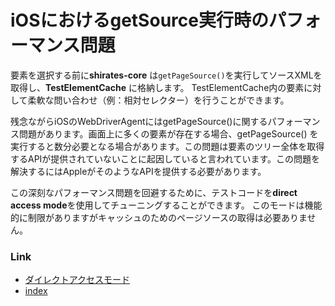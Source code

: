 # iOSにおけるgetSource実行時のパフォーマンス問題

要素を選択する前に**shirates-core** は`getPageSource()`を実行してソースXMLを取得し、**TestElementCache** に格納します。
TestElementCache内の要素に対して柔軟な問い合わせ（例：相対セレクター）を行うことができます。

残念ながらiOSのWebDriverAgentにはgetPageSource()に関するパフォーマンス問題があります。画面上に多くの要素が存在する場合、getPageSource()
を実行すると数分必要となる場合があります。この問題は要素のツリー全体を取得するAPIが提供されていないことに起因していると言われています。この問題を解決するにはAppleがそのようなAPIを提供する必要があります。

この深刻なパフォーマンス問題を回避するために、テストコードを**direct access mode**を使用してチューニングすることができます。
このモードは機能的に制限がありますがキャッシュのためのページソースの取得は必要ありません。

### Link

- [ダイレクトアクセスモード](direct_access_mode_ja.md)
- [index](../../index_ja.md)
